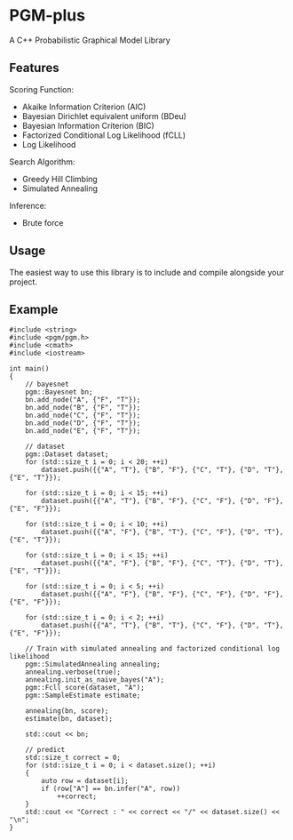 # PGM-plus
A C++ Probabilistic Graphical Model Library

## Features
Scoring Function:
- Akaike Information Criterion (AIC)
- Bayesian Dirichlet equivalent uniform (BDeu)
- Bayesian Information Criterion (BIC)
- Factorized Conditional Log Likelihood (fCLL)
- Log Likelihood

Search Algorithm:
- Greedy Hill Climbing
- Simulated Annealing

Inference:
- Brute force

## Usage
The easiest way to use this library is to include and compile alongside your project.

## Example
```
#include <string>
#include <pgm/pgm.h>
#include <cmath>
#include <iostream>

int main()
{
    // bayesnet
    pgm::Bayesnet bn;
    bn.add_node("A", {"F", "T"});
    bn.add_node("B", {"F", "T"});
    bn.add_node("C", {"F", "T"});
    bn.add_node("D", {"F", "T"});
    bn.add_node("E", {"F", "T"});

    // dataset
    pgm::Dataset dataset;
    for (std::size_t i = 0; i < 20; ++i)
        dataset.push({{"A", "T"}, {"B", "F"}, {"C", "T"}, {"D", "T"}, {"E", "T"}});

    for (std::size_t i = 0; i < 15; ++i)
        dataset.push({{"A", "T"}, {"B", "F"}, {"C", "F"}, {"D", "F"}, {"E", "F"}});

    for (std::size_t i = 0; i < 10; ++i)
        dataset.push({{"A", "F"}, {"B", "T"}, {"C", "F"}, {"D", "T"}, {"E", "T"}});

    for (std::size_t i = 0; i < 15; ++i)
        dataset.push({{"A", "F"}, {"B", "F"}, {"C", "T"}, {"D", "T"}, {"E", "T"}});

    for (std::size_t i = 0; i < 5; ++i)
        dataset.push({{"A", "F"}, {"B", "F"}, {"C", "F"}, {"D", "F"}, {"E", "F"}});

    for (std::size_t i = 0; i < 2; ++i)
        dataset.push({{"A", "T"}, {"B", "T"}, {"C", "F"}, {"D", "T"}, {"E", "F"}});

    // Train with simulated annealing and factorized conditional log likelihood
    pgm::SimulatedAnnealing annealing;
    annealing.verbose(true);
    annealing.init_as_naive_bayes("A");
    pgm::Fcll score(dataset, "A");
    pgm::SampleEstimate estimate;

    annealing(bn, score);
    estimate(bn, dataset);

    std::cout << bn;

    // predict
    std::size_t correct = 0;
    for (std::size_t i = 0; i < dataset.size(); ++i)
    {
        auto row = dataset[i];
        if (row["A"] == bn.infer("A", row))
            ++correct;
    }
    std::cout << "Correct : " << correct << "/" << dataset.size() << "\n";
}
```
